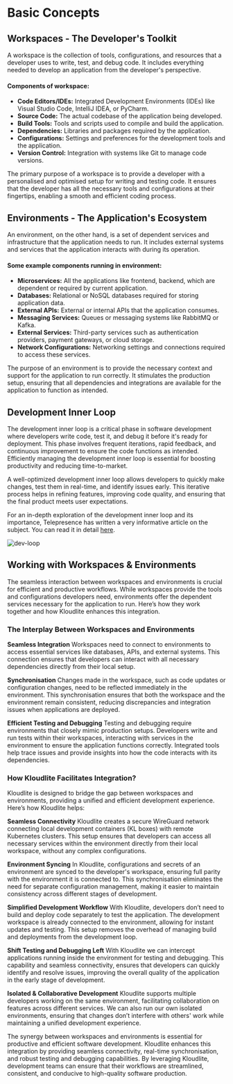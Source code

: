 # Basic Concepts

## Workspaces - The Developer's Toolkit

A workspace is the collection of tools, configurations, and resources that a developer uses to write, test, and debug code. It includes everything needed to develop an application from the developer's perspective.

#### Components of workspace:
- **Code Editors/IDEs:** Integrated Development Environments (IDEs) like Visual Studio Code, IntelliJ IDEA, or PyCharm.
- **Source Code:** The actual codebase of the application being developed.
- **Build Tools:** Tools and scripts used to compile and build the application.
- **Dependencies:** Libraries and packages required by the application.
- **Configurations:** Settings and preferences for the development tools and the application.
- **Version Control:** Integration with systems like Git to manage code versions.

The primary purpose of a workspace is to provide a developer with a personalised and optimised setup for writing and testing code. It ensures that the developer has all the necessary tools and configurations at their fingertips, enabling a smooth and efficient coding process.


## Environments - The Application's Ecosystem

An environment, on the other hand, is a set of dependent services and infrastructure that the application needs to run. It includes external systems and services that the application interacts with during its operation.

#### Some example components running in environment:
- **Microservices:** All the applications like frontend, backend, which are dependent or required by current application.
- **Databases:** Relational or NoSQL databases required for storing application data.
- **External APIs:** External or internal APIs that the application consumes.
- **Messaging Services:** Queues or messaging systems like RabbitMQ or Kafka.
- **External Services:** Third-party services such as authentication providers, payment gateways, or cloud storage.
- **Network Configurations:** Networking settings and connections required to access these services.

The purpose of an environment is to provide the necessary context and support for the application to run correctly. It stimulates the production setup, ensuring that all dependencies and integrations are available for the application to function as intended.

## Development Inner Loop
The development inner loop is a critical phase in software development where developers write code, test it, and debug it before it's ready for deployment. This phase involves frequent iterations, rapid feedback, and continuous improvement to ensure the code functions as intended. Efficiently managing the development inner loop is essential for boosting productivity and reducing time-to-market.

A well-optimized development inner loop allows developers to quickly make changes, test them in real-time, and identify issues early. This iterative process helps in refining features, improving code quality, and ensuring that the final product meets user expectations.

For an in-depth exploration of the development inner loop and its importance, Telepresence has written a very informative article on the subject. You can read it in detail [here](https://www.getambassador.io/docs/telepresence-oss/latest/concepts/devloop).

![dev-loop](/docs/introduction/dev-loop.png)


## Working with Workspaces & Environments

The seamless interaction between workspaces and environments is crucial for efficient and productive workflows. While workspaces provide the tools and configurations developers need, environments offer the dependent services necessary for the application to run. Here’s how they work together and how Kloudlite enhances this integration.

### The Interplay Between Workspaces and Environments

**Seamless Integration**
Workspaces need to connect to environments to access essential services like databases, APIs, and external systems. This connection ensures that developers can interact with all necessary dependencies directly from their local setup.

**Synchronisation**
Changes made in the workspace, such as code updates or configuration changes, need to be reflected immediately in the environment. This synchronisation ensures that both the workspace and the environment remain consistent, reducing discrepancies and integration issues when applications are deployed.

**Efficient Testing and Debugging**
Testing and debugging require environments that closely mimic production setups. Developers write and run tests within their workspaces, interacting with services in the environment to ensure the application functions correctly. Integrated tools help trace issues and provide insights into how the code interacts with its dependencies.


### How Kloudlite Facilitates Integration?

Kloudlite is designed to bridge the gap between workspaces and environments, providing a unified and efficient development experience. Here’s how Kloudlite helps:

**Seamless Connectivity**
Kloudlite creates a secure WireGuard network connecting local development containers (KL boxes) with remote Kubernetes clusters. This setup ensures that developers can access all necessary services within the environment directly from their local workspace, without any complex configurations.

**Environment Syncing**
In Kloudlite, configurations and secrets of an environment are synced to the developer's workspace, ensuring full parity with the environment it is connected to. This synchronisation eliminates the need for separate configuration management, making it easier to maintain consistency across different stages of development.

**Simplified Development Workflow**
With Kloudlite, developers don’t need to build and deploy code separately to test the application. The development workspace is already connected to the environment, allowing for instant updates and testing. This setup removes the overhead of managing build and deployments from the development loop.

**Shift Testing and Debugging Left**
With Kloudlite we can  intercept applications running inside the environment for testing and debugging. This capability and seamless connectivity, ensures that developers can quickly identify and resolve issues, improving the overall quality of the application in the early stage of development.

**Isolated & Collaborative Development**
Kloudlite supports multiple developers working on the same environment, facilitating collaboration on features across different services. We can also run our own isolated environments, ensuring that changes don’t interfere with others' work while maintaining a unified development experience.

The synergy between workspaces and environments is essential for productive and efficient software development. Kloudlite enhances this integration by providing seamless connectivity, real-time synchronisation, and robust testing and debugging capabilities. By leveraging Kloudlite, development teams can ensure that their workflows are streamlined, consistent, and conducive to high-quality software production.
